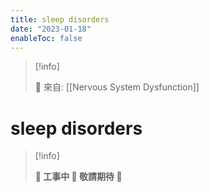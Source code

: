 ```yaml
---
title: sleep disorders
date: "2023-01-18"
enableToc: false
---
```


> [!info]
>
> 🌱 來自: [[Nervous System Dysfunction]]

# sleep disorders

> [!info]
>
> **👷 工事中 🌱 敬請期待 🚧**


